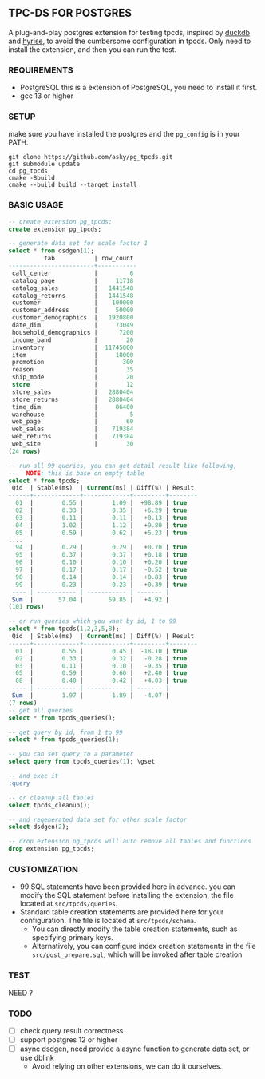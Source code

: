 ## TPC-DS FOR POSTGRES

A plug-and-play postgres extension for testing tpcds, inspired by [duckdb](https://github.com/duckdb/duckdb.git) and [hyrise](https://github.com/hyrise/hyrise.git), to avoid the cumbersome configuration in tpcds. Only need to install the extension, and then you can run the test.

### REQUIREMENTS

- PostgreSQL
    this is a extension of PostgreSQL, you need to install it first.
- gcc 13 or higher

### SETUP

make sure you have installed the postgres and the `pg_config` is in your PATH.

```
git clone https://github.com/asky/pg_tpcds.git
git submodule update
cd pg_tpcds
cmake -Bbuild
cmake --build build --target install
```

### BASIC USAGE

```sql
-- create extension pg_tpcds;
create extension pg_tpcds;

-- generate data set for scale factor 1
select * from dsdgen(1);
          tab           | row_count
------------------------+-----------
 call_center            |         6
 catalog_page           |     11718
 catalog_sales          |   1441548
 catalog_returns        |   1441548
 customer               |    100000
 customer_address       |     50000
 customer_demographics  |   1920800
 date_dim               |     73049
 household_demographics |      7200
 income_band            |        20
 inventory              |  11745000
 item                   |     18000
 promotion              |       300
 reason                 |        35
 ship_mode              |        20
 store                  |        12
 store_sales            |   2880404
 store_returns          |   2880404
 time_dim               |     86400
 warehouse              |         5
 web_page               |        60
 web_sales              |    719384
 web_returns            |    719384
 web_site               |        30
(24 rows)

-- run all 99 queries, you can get detail result like following,
--   NOTE: this is base on empty table
select * from tpcds;  
 Qid  | Stable(ms)  | Current(ms) | Diff(%) | Result
------+-------------+-------------+---------+--------
  01  |        0.55 |        1.09 |  +98.89 | true
  02  |        0.33 |        0.35 |   +6.29 | true
  03  |        0.11 |        0.11 |   +0.13 | true
  04  |        1.02 |        1.12 |   +9.80 | true
  05  |        0.59 |        0.62 |   +5.23 | true
....
  94  |        0.29 |        0.29 |   +0.70 | true
  95  |        0.37 |        0.37 |   +0.18 | true
  96  |        0.10 |        0.10 |   +0.20 | true
  97  |        0.17 |        0.17 |   -0.52 | true
  98  |        0.14 |        0.14 |   +0.83 | true
  99  |        0.23 |        0.23 |   +0.39 | true
 ---- | ----------- | ----------- | ------- |
 Sum  |       57.04 |       59.85 |   +4.92 |
(101 rows)

-- or run queries which you want by id, 1 to 99
select * from tpcds(1,2,3,5,8);
 Qid  | Stable(ms)  | Current(ms) | Diff(%) | Result
------+-------------+-------------+---------+--------
  01  |        0.55 |        0.45 |  -18.10 | true
  02  |        0.33 |        0.32 |   -0.28 | true
  03  |        0.11 |        0.10 |   -9.35 | true
  05  |        0.59 |        0.60 |   +2.40 | true
  08  |        0.40 |        0.42 |   +4.03 | true
 ---- | ----------- | ----------- | ------- |
 Sum  |        1.97 |        1.89 |   -4.07 |
(7 rows)
-- get all queries
select * from tpcds_queries();

-- get query by id, from 1 to 99
select * from tpcds_queries(1);

-- you can set query to a parameter
select query from tpcds_queries(1); \gset

-- and exec it
:query

-- or cleanup all tables
select tpcds_cleanup();

-- and regenerated data set for other scale factor 
select dsdgen(2);

-- drop extension pg_tpcds will auto remove all tables and functions
drop extension pg_tpcds;

```

### CUSTOMIZATION

* 99 SQL statements have been provided here in advance. you can modify the SQL statement before installing the extension,  the file located at `src/tpcds/queries`.
* Standard table creation statements are provided here for your configuration. The file is located at `src/tpcds/schema`.
   * You can directly modify the table creation statements, such as specifying primary keys.
   * Alternatively, you can configure index creation statements in the file `src/post_prepare.sql`, which will be invoked after table creation


### TEST

NEED ?

### TODO

- [ ] check query result correctness
- [ ] support postgres 12 or higher
- [ ] async dsdgen, need provide a async function to generate data set, or use dblink
    - Avoid relying on other extensions, we can do it ourselves.